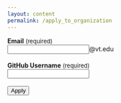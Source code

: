 ```yaml
---
layout: content
permalink: /apply_to_organization
---
```


<b>Email</b> <font size="2.5rem"> (required) </font><br>
<input class="rounded" type="email" name="_replyto" placeholder="" id="email_field" required>@vt.edu<br><br>
<b>GitHub Username</b> <font size="2.5rem"> (required) </font><br>
<input class="rounded" tpye="subject" name="subject" placeholder="" id="username_field" required><br><br>
<input type="submit" value="Apply">
<input type="hidden" name="_next" value="{{ site.baseurl }}{% link submit_success.md %}" />
